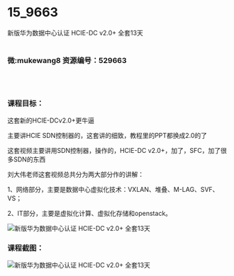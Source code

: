 # 15_9663
新版华为数据中心认证 HCIE-DC v2.0+ 全套13天
<br/></br>
<h3>微:mukewang8 资源编号：529663</h3>
<br/></br>
<h3>课程目标：</h3>
<p>这套新的<a title="查看与 HCIE-DC 相关的文章" target="_blank">HCIE-DC</a>v2.0+更牛逼</p>
<p>主要讲HCIE SDN控制器的，这套讲的细致，教程里的PPT都换成2.0的了</p>
<p>这套视频主要讲用SDN控制器，操作的，HCIE-DC v2.0+，加了，SFC，加了很多SDN的东西</p>
<p>刘大伟老师这套视频总共分为两大部分作的讲解：</p>
<p>1、网络部分，主要是数据中心虚拟化技术：VXLAN、堆叠、M-LAG、SVF、VS；</p>
<p>2、IT部分，主要是虚拟化计算、虚拟化存储和openstack。</p>
<p><img src="https://www.ko996.com/wp-content/uploads/img/2019/12/1-48-300x163.png" alt="新版华为数据中心认证 HCIE-DC v2.0+ 全套13天"></p>
<h3>课程截图：</h3>
<p><img src="https://www.ko996.com/wp-content/uploads/img/2019/12/2-13.png" alt="新版华为数据中心认证 HCIE-DC v2.0+ 全套13天"></p>
